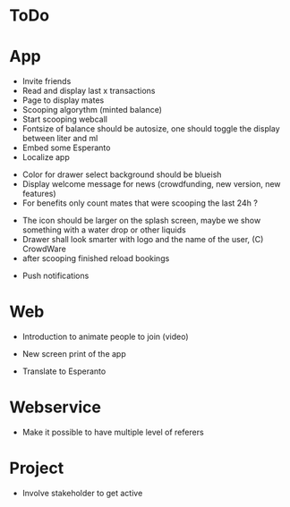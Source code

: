 # ToDo

# App
+ Invite friends
+ Read and display last x transactions
+ Page to display mates
+ Scooping algorythm (minted balance)
+ Start scooping webcall
+ Fontsize of balance should be autosize, one should toggle the display between liter and ml
+ Embed some Esperanto
+ Localize app
- Color for drawer select background should be blueish
- Display welcome message for news (crowdfunding, new version, new features)
- For benefits only count mates that were scooping the last 24h ?
+ The icon should be larger on the splash screen, maybe we show something with a water drop or other liquids
+ Drawer shall look smarter with logo and the name of the user, (C) CrowdWare
+ after scooping finished reload bookings
- Push notifications

# Web
- Introduction to animate people to join (video)
+ New screen print of the app
- Translate to Esperanto

# Webservice
+ Make it possible to have multiple level of referers

# Project
- Involve stakeholder to get active